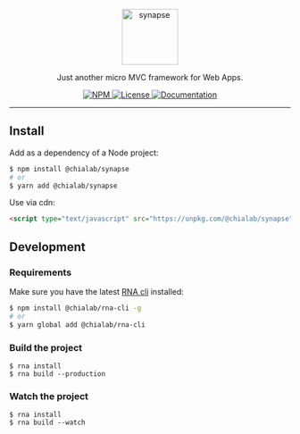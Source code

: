 <p align="center">
    <img alt="synapse" src="https://logos.chialab.io/@chialab/synapse.svg" width="100">
</p>

<p align="center">
    Just another micro MVC framework for Web Apps.
</p>

<p align="center">
    <a href="https://www.npmjs.com/package/@chialab/synapse">
        <img alt="NPM" src="https://img.shields.io/npm/v/@chialab/synapse.svg?style=flat-square">
    </a>
    <a href="https://github.com/Chialab/synapse/blob/master/LICENSE">
        <img alt="License" src="https://img.shields.io/npm/l/@chialab/synapse.svg?style=flat-square">
    </a>
    <a href="https://github.com/Chialab/synapse/wiki">
        <img alt="Documentation" src="https://img.shields.io/badge/documentation-wiki-ff69b4.svg?style=flat-square">
    </a>
</p>

---

## Install

Add as a dependency of a Node project:

```sh
$ npm install @chialab/synapse
# or
$ yarn add @chialab/synapse
```

Use via cdn:
```html
<script type="text/javascript" src="https://unpkg.com/@chialab/synapse"></script>
```

## Development
### Requirements

Make sure you have the latest [RNA cli](https://github.com/chialab/rna-cli) installed:
```sh
$ npm install @chialab/rna-cli -g
# or
$ yarn global add @chialab/rna-cli
```

### Build the project

```
$ rna install
$ rna build --production
```

### Watch the project
```
$ rna install
$ rna build --watch
```
